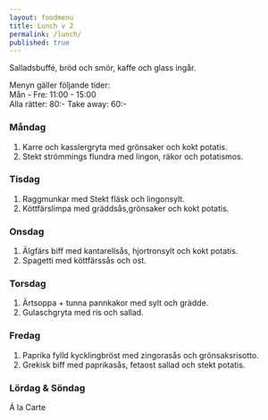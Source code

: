 ```yaml
---
layout: foodmenu
title: Lunch v 2
permalink: /lunch/
published: true
---
```

Salladsbuffé, bröd och smör, kaffe och glass ingår.

Menyn gäller följande tider:  
Mån - Fre: 11:00 - 15:00  
Alla rätter: 80:- Take away: 60:-

### Måndag

1. Karre och kasslergryta med grönsaker och kokt potatis.
2. Stekt strömmings flundra med lingon, räkor och potatismos.

### Tisdag

1. Raggmunkar med Stekt fläsk och lingonsylt.
2. Köttfärslimpa med gräddsås,grönsaker och kokt potatis. 

### Onsdag

1. Älgfärs biff med kantarellsås, hjortronsylt och kokt potatis.
2. Spagetti med köttfärssås och ost.

### Torsdag

1. Ärtsoppa + tunna pannkakor med sylt och grädde.
2. Gulaschgryta med ris och sallad.

### Fredag

1. Paprika fylld kycklingbröst med zingorasås och grönsaksrisotto.  
2. Grekisk biff med paprikasås, fetaost sallad och stekt potatis.


### Lördag & Söndag

Á la Carte
